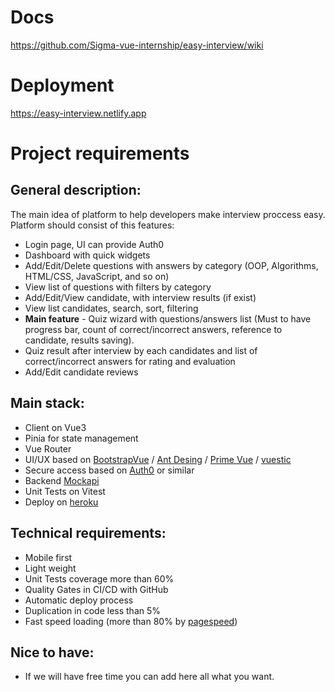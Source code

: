 # Docs

https://github.com/Sigma-vue-internship/easy-interview/wiki

# Deployment

https://easy-interview.netlify.app

# Project requirements

## General description:
The main idea of platform to help developers make interview proccess easy. 
Platform should consist of this features:
* Login page, UI can provide Auth0
* Dashboard with quick widgets
* Add/Edit/Delete questions with answers by category (OOP, Algorithms, HTML/CSS, JavaScript, and so on)
* View list of questions with filters by category
* Add/Edit/View candidate, with interview results (if exist)
* View list candidates, search, sort, filtering
* **Main feature** - Quiz wizard with questions/answers list (Must to have progress bar, count of correct/incorrect answers, reference to candidate, results saving).
* Quiz result after interview by each candidates and list of correct/incorrect answers for rating and evaluation
* Add/Edit candidate reviews
 

## Main stack:
* Client on Vue3
* Pinia for state management
* Vue Router
* UI/UX based on [BootstrapVue](https://bootstrap-vue.org/) / [Ant Desing](https://github.com/vueComponent/ant-design-vue/) / [Prime Vue](https://www.primefaces.org/primevue/setup) / [vuestic](https://Vuestic.dev/)
* Secure access based on [Auth0](https://auth0.com[/) or similar
* Backend [Mockapi](http://mockapi.io)
* Unit Tests on Vitest
* Deploy on [heroku](https://dashboard.heroku.com/)

## Technical requirements:
* Mobile first
* Light weight
* Unit Tests coverage more than 60%
* Quality Gates in CI/CD with GitHub
* Automatic deploy process
* Duplication in code less than 5%
* Fast speed loading (more than 80% by [pagespeed](https://pagespeed.web.dev/))

## Nice to have:
* If we will have free time you can add here all what you want.
